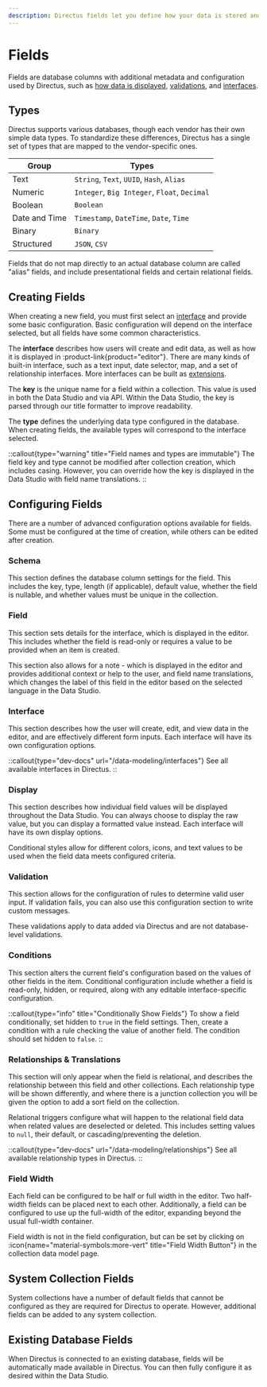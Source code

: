 ```yaml
---
description: Directus fields let you define how your data is stored and displayed. Learn about creating fields, data types, interfaces, validations, relationships, and more. Discover how to configure fields to perfectly suit your data modeling needs in Directus.
---
```


# Fields

Fields are database columns with additional metadata and configuration used by Directus, such as [how data is displayed](#display), [validations](#validation), and [interfaces](/data-modeling/interfaces).

## Types

Directus supports various databases, though each vendor has their own simple data types. To standardize these differences, Directus has a single set of types that are mapped to the vendor-specific ones.

| Group         | Types                                        |
| ------------- | -------------------------------------------- |
| Text          | `String`, `Text`, `UUID`, `Hash`, `Alias`    |
| Numeric       | `Integer`, `Big Integer`, `Float`, `Decimal` |
| Boolean       | `Boolean`                                    |
| Date and Time | `Timestamp`, `DateTime`, `Date`, `Time`      |
| Binary        | `Binary`                                     |
| Structured    | `JSON`, `CSV`                                |

Fields that do not map directly to an actual database column are called "alias" fields, and include presentational fields and certain relational fields.

## Creating Fields

When creating a new field, you must first select an [interface](/data-modeling/interfaces) and provide some basic configuration. Basic configuration will depend on the interface selected, but all fields have some common characteristics.

<!-- TODO: IMAGE - FIELD CREATION, INPUT SELECTED AND DETAIL EXPANDED WITH SAMPLE DATA -->

The **interface** describes how users will create and edit data, as well as how it is displayed in :product-link{product="editor"}. There are many kinds of built-in interface, such as a text input, date selector, map, and a set of relationship interfaces. More interfaces can be built as [extensions](/extensions/overview).

The **key** is the unique name for a field within a collection. This value is used in both the Data Studio and via API. Within the Data Studio, the key is parsed through our title formatter to improve readability.

The **type** defines the underlying data type configured in the database. When creating fields, the available types will correspond to the interface selected.

::callout{type="warning" title="Field names and types are immutable"}
The field key and type cannot be modified after collection creation, which includes casing. However, you can override how the key is displayed in the Data Studio with field name translations.
::

<!-- TODO: IMAGE - FIELD CONFIGURATION EXPANDED -->

## Configuring Fields

There are a number of advanced configuration options available for fields. Some must be configured at the time of creation, while others can be edited after creation.

### Schema

This section defines the database column settings for the field. This includes the key, type, length (if applicable), default value, whether the field is nullable, and whether values must be unique in the collection.

### Field

This section sets details for the interface, which is displayed in the editor. This includes whether the field is read-only or requires a value to be provided when an item is created.

This section also allows for a note - which is displayed in the editor and provides additional context or help to the user, and field name translations, which changes the label of this field in the editor based on the selected language in the Data Studio.

### Interface

This section describes how the user will create, edit, and view data in the editor, and are effectively different form inputs. Each interface will have its own configuration options.

::callout{type="dev-docs" url="/data-modeling/interfaces"}
See all available interfaces in Directus.
::

### Display

This section describes how individual field values will be displayed throughout the Data Studio. You can always choose to display the raw value, but you can display a formatted value instead. Each interface will have its own display options.

Conditional styles allow for different colors, icons, and text values to be used when the field data meets configured criteria.

### Validation

This section allows for the configuration of rules to determine valid user input. If validation fails, you can also use this configuration section to write custom messages.

These validations apply to data added via Directus and are not database-level validations.

### Conditions

This section alters the current field's configuration based on the values of other fields in the item. Conditional configuration include whether a field is read-only, hidden, or required, along with any editable interface-specific configuration.

::callout{type="info" title="Conditionally Show Fields"}
To show a field conditionally, set hidden to `true` in the field settings. Then, create a condition with a rule checking the value of another field. The condition should set hidden to `false`.
::

### Relationships & Translations

This section will only appear when the field is relational, and describes the relationship between this field and other collections. Each relationship type will be shown differently, and where there is a junction collection you will be given the option to add a sort field on the collection.

Relational triggers configure what will happen to the relational field data when related values are deselected or deleted. This includes setting values to `null`, their default, or cascading/preventing the deletion.

::callout{type="dev-docs" url="/data-modeling/relationships"}
See all available relationship types in Directus.
::

### Field Width

Each field can be configured to be half or full width in the editor. Two half-width fields can be placed next to each other. Additionally, a field can be configured to use up the full-width of the editor, expanding beyond the usual full-width container.

Field width is not in the field configuration, but can be set by clicking on :icon{name="material-symbols:more-vert" title="Field Width Button"} in the collection data model page.

## System Collection Fields

System collections have a number of default fields that cannot be configured as they are required for Directus to operate. However, additional fields can be added to any system collection.

## Existing Database Fields

When Directus is connected to an existing database, fields will be automatically made available in Directus. You can then fully configure it as desired within the Data Studio.
